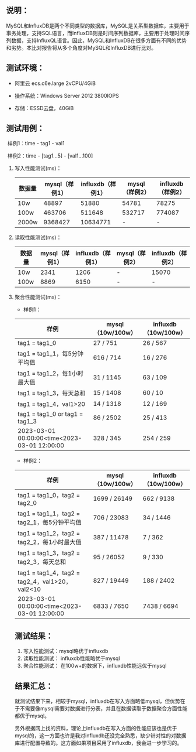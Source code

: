 ## 说明： 

​	MySQL和InfluxDB是两个不同类型的数据库，MySQL是关系型数据库，主要用于事务处理，支持SQL语言，而InfluxDB则是时间序列数据库，主要用于处理时间序列数据，支持InfluxQL语言。因此，MySQL和InfluxDB在很多方面有不同的优势和劣势。本比对报告将从多个角度对MySQL和InfluxDB进行比对。

## 测试环境： 

- 阿里云 ecs.c6e.large 2vCPU/4GiB

- 操作系统：Windows Server 2012 3800IOPS
- 存储：ESSD云盘，40GiB

## 测试用例：

​	样例1：time - tag1 - val1

​	样例2：time - [tag1...5] - [val1...100]

1. 写入性能测试(ms)：

   | 数据量 | mysql（样例1） | influxdb（样例1） | mysql（样例2） | influxdb（样例2） |
   | ------ | -------------- | ----------------- | -------------- | ----------------- |
   | 10w    | 48897          | 51880             | 54781          | 78275             |
   | 100w   | 463706         | 511648            | 532717         | 774087            |
   | 2000w  | 9368427        | 10634771          | -              | -                 |

2. 读取性能测试(ms)：

   | 数据量 | mysql（样例1） | influxdb（样例1） | mysql（样例2） | influxdb（样例2） |
   | ------ | -------------- | ----------------- | -------------- | ----------------- |
   | 10w    | 2341           | 1206              | -              | 15070             |
   | 100w   | 8869           | 6150              | -              | -                 |

3. 聚合性能测试(ms)：

   - 样例1：

   | 样例                                         | mysql（10w/100w） | influxdb（10w/100w） |
   | -------------------------------------------- | ----------------- | -------------------- |
   | tag1 = tag1_0                                | 27 / 751          | 26 / 567             |
   | tag1 = tag1_1，每5分钟平均值                 | 616 / 714         | 16 / 276             |
   | tag1 = tag1_2，每1小时最大值                 | 31 / 1145         | 63 / 109             |
   | tag1 = tag1_3，每天总和                      | 15 / 1408         | 60 / 10              |
   | tag1 = tag1_4，val1>20                       | 14 / 1318         | 12 / 169             |
   | tag1 = tag1_0 or tag1 = tag1_3               | 86 / 2502         | 25 / 413             |
   | 2023-03-01 00:00:00<time<2023-03-01 12:00:00 | 328 / 345         | 254 / 259            |

   - 样例2：

   | 样例                                           | mysql（10w/100w） | influxdb（10w/100w） |
   | ---------------------------------------------- | ----------------- | -------------------- |
   | tag1 = tag1_0，tag2 = tag2_0                   | 1699 / 26149      | 662 / 9138           |
   | tag1 = tag1_1，tag2 = tag2_1，每5分钟平均值    | 706 / 23083       | 34 / 1446            |
   | tag1 = tag1_2，tag2 = tag2_2，每1小时最大值    | 387 / 11478       | 7 / 362              |
   | tag1 = tag1_3，tag2 = tag2_3，每天总和         | 95 / 26052        | 9 / 330              |
   | tag1 = tag1_4，tag2 = tag2_4，val1>20，val2<10 | 827 / 19449       | 188 / 2402           |
   | 2023-03-01 00:00:00<time<2023-03-01 12:00:00   | 6833 / 7650       | 7438 / 6694          |

   

   ## 测试结果：

   1. 写入性能测试：mysql略优于influxdb
   2. 读取性能测试： influxdb性能略优于mysql
   3. 聚合性能测试： 在100w+的数据下，influxdb性能远优于mysql

   ## 结果汇总：

   ​	就测试结果下来，相较于mysql，influxdb在写入方面略低mysql，但优势在于不需要像mysql需要对数据进行分表，并且在数据读取于数据聚合方面性能都优于mysql。

   ​	另外根据网上找的资料，理论上influxdb在写入方面的性能应该也是优于mysql的，这一方面也许是我对influxdb还没完全熟悉，缺少针对性的对数据库进行配置导致的。这方面如果项目采用了influxdb，我会进一步学习的。